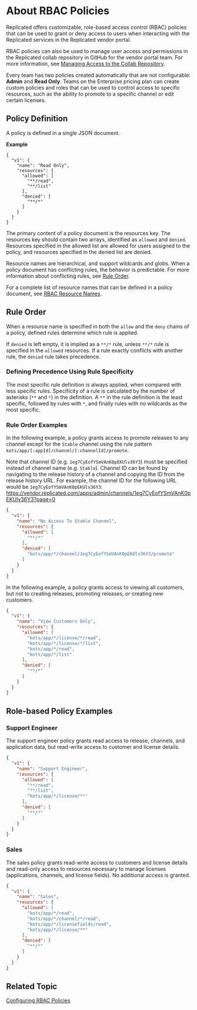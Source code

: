 # About RBAC Policies

Replicated offers customizable, role-based access control (RBAC) policies that can be used to grant or deny access to users when interacting with the Replicated services in the Replicated vendor portal.

RBAC policies can also be used to manage user access and permissions in the Replicated collab repository in GitHub for the vendor portal team. For more information, see [Managing Access to the Collab Repository](team-management-github-username).

Every team has two policies created automatically that are not configurable: **Admin** and **Read Only**. Teams on the Enterprise pricing plan can create custom policies and roles that can be used to control access to specific resources, such as the ability to promote to a specific channel or edit certain licenses.

## Policy Definition

A policy is defined in a single JSON document.

**Example**

```
{
  "v1": {
    "name": "Read Only",
    "resources": {
      "allowed": [
        "**/read",
        "**/list"
      ],
      "denied": [
        "**/*"
      ]
    }
  }
}
```

The primary content of a policy document is the resources key. The resources key should contain two arrays, identified as `allowed` and `denied`. Resources specified in the allowed list are allowed for users assigned to the policy, and resources specified in the denied list are denied.

Resource names are hierarchical, and support wildcards and globs. When a policy document has conflicting rules, the behavior is predictable. For more information about conflicting rules, see [Rule Order](#rule-order).

For a complete list of resource names that can be defined in a policy document, see [RBAC Resource Names](team-management-rbac-resource-names).

## Rule Order

When a resource name is specified in both the `allow` and the `deny` chains of a policy, defined rules determine which rule is applied.

If `denied` is left empty, it is implied as a `**/*` rule, unless `**/*` rule is specified in the `allowed` resources. If a rule exactly conflicts with another rule, the `denied` rule takes precedence.

### Defining Precedence Using Rule Specificity
The most specific rule definition is always applied, when compared with less specific rules. Specificity of a rule is calculated by the number of asterisks (`**` and `*`) in the definition. A `**` in the rule definition is the least specific, followed by rules with `*`, and finally rules with no wildcards as the most specific.

### Rule Order Examples

In the following example, a policy grants access to promote releases to any channel except for the `Stable` channel using the rule pattern `kots/app/[:appId]/channel/[:channelId]/promote`. 

Note that channel ID (e.g. `1eg7CyEofYSmVAnK0pEKUlv36Y3`) must be specified instead of channel name (e.g. `Stable`). Channel ID can be found by navigating to the release history of a channel and copying the ID from the release history URL. For example, the channel ID for the following URL would be `1eg7CyEofYSmVAnK0pEKUlv36Y3`: https://vendor.replicated.com/apps/admin/channels/1eg7CyEofYSmVAnK0pEKUlv36Y3?page=0

```json
{
  "v1": {
    "name": "No Access To Stable Channel",
    "resources": {
      "allowed": [
        "**/*"
      ],
      "denied": [
        "kots/app/*/channel/1eg7CyEofYSmVAnK0pEKUlv36Y3/promote"
      ]
    }
  }
}
```

In the following example, a policy grants access to viewing all customers, but not to creating releases, promoting releases, or creating new customers.

```json
{
  "v1": {
    "name": "View Customers Only",
    "resources": {
      "allowed": [
        "kots/app/*/license/*/read",
        "kots/app/*/license/*/list",
        "kots/app/*/read",
        "kots/app/*/list"
      ],
      "denied": [
        "**/*"
      ]
    }
  }
}
```

## Role-based Policy Examples

### Support Engineer

The support engineer policy grants read access to release, channels, and application data, but read-write access to customer and license details.

```json
{
  "v1": {
    "name": "Support Engineer",
    "resources": {
      "allowed": [
        "**/read",
        "**/list",
        "kots/app/*/license/**"
      ],
      "denied": [
        "**/*"
      ]
    }
  }
}
```

### Sales

The sales policy grants read-write access to customers and license details and read-only access to resources necessary to manage licenses (applications, channels, and license fields). No additional access is granted.

```json
{
  "v1": {
    "name": "Sales",
    "resources": {
      "allowed": [
        "kots/app/*/read",
        "kots/app/*/channel/*/read",
        "kots/app/*/licensefields/read",
        "kots/app/*/license/**"
      ],
      "denied": [
        "**/*"
      ]
    }
  }
}
```

## Related Topic

[Configuring RBAC Policies](team-management-rbac-configuring)
